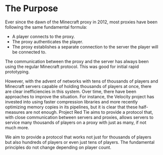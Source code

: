 # The Purpose

Ever since the dawn of the Minecraft proxy in 2012, most proxies have been following the same fundamental formula:

* A player connects to the proxy.
* The proxy authenticates the player.
* The proxy establishes a separate connection to the server the player will be connected to.

The communication between the proxy and the server has always been using the regular Minecraft protocol. This was good for initial rapid prototyping.

However, with the advent of networks with tens of thousands of players and Minecraft servers capable of holding thousands of players at once, there are clear inefficiencies in this system. Over time, there have been approaches to improve the situation. For instance, the Velocity project has invested into using faster compression libraries and more recently optimizing memory copies in its pipelines, but it is clear that these half-measures are not enough. Project Red Tie aims to provide a protocol that, with close communication between servers and proxies, allows servers to service many thousands of players on a proxy with just as many, if not much more.

We aim to provide a protocol that works not just for thousands of players but also hundreds of players or even just tens of players. The fundamental principles do not change depending on player count.

